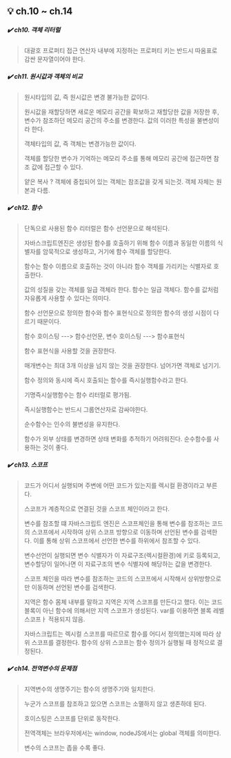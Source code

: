 ## 💡 ch.10 ~ ch.14

##### ✔️ ch10. 객체 리터럴
> 대괄호 프로퍼티 접근 연산자 내부에 지정하는 프로퍼티 키는 반드시 따옴표로 감싼 문자열이어야 한다.

##### ✔️ ch11. 원시값과 객체의 비교
> 원시타입의 값, 즉 원시값은 변경 불가능한 값이다.
>
> 원시값을 재할당하면 새로운 메모리 공간을 확보하고 재할당한 값을 저장한 후, 변수가 참조하던 메모리 공간의 주소를 변경한다. 값의 이러한 특성을 불변성이라 한다.
>
> 객체타입의 값, 즉 객체는 변경가능한 값이다.
>
> 객체를 할당한 변수가 기억하는 메모리 주소를 통해 메모리 공간에 접근하면 참조 값에 접근할 수 있다.
>
> 얕은 복사 ? 객체에 중첩되어 있는 객체는 참조값을 갖게 되는것. 객체 자체는 원본과 다름.

##### ✔️ ch12. 함수
> 단독으로 사용된 함수 리터럴은 함수 선언문으로 해석된다. 
>
> 자바스크립트엔진은 생성된 함수를 호출하기 위해 함수 이름과 동일한 이름의 식별자를 암묵적으로 생성하고, 거기에 함수 객체를 할당한다.
>
> 함수는 함수 이름으로 호출하는 것이 아니라 함수 객체를 가리키는 식별자로 호출한다.
>
> 값의 성질을 갖는 객체를 일급 객체라 한다. 함수는 일급 객체다. 함수를 값처럼 자유롭게 사용할 수 있다는 의미다.
>
> 함수 선언문으로 정의한 함수와 함수 표현식으로 정의한 함수의 생성 시점이 다르기 때문이다.
>
> 함수 호이스팅 ---> 함수선언문, 변수 호이스팅 ---> 함수표현식
>
> 함수 표현식을 사용할 것을 권장한다.
>
> 매개변수는 최대 3개 이상을 넘지 않는 것을 권장한다. 넘어가면 객체로 넘기기.
>
> 함수 정의와 동시에 즉시 호출되는 함수를 즉시실행함수라고 한다.
>
> 기명즉시실행함수는 함수 리터럴로 평가됨.
> 
> 즉시실행함수는 반드시 그룹연산자로 감싸야한다.
>
> 순수함수는 인수의 불변성을 유지한다. 
>
> 함수가 외부 상태를 변경하면 상태 변화를 추적하기 어려워진다. 순수함수를 사용하는 것이 좋다.

##### ✔️ ch13. 스코프
> 코드가 어디서 실행되며 주변에 어떤 코드가 있는지를 렉시컬 환경이라고 부른다.
>
> 스코프가 계층적으로 연결된 것을 스코프 체인이라고 한다.
>
> 변수를 참조할 떄 자바스크립트 엔진은 스코프체인을 통해 변수를 참조하는 코드의 스코프에서 시작하여 상위 스코프 방향으로 이동하며 선언된 변수를 검색한다. 이를 통해 상위 스코프에서 선언한 변수를 하위에서 참조할 수 있다.
>
> 변수선언이 실행되면 변수 식별자가 이 자료구조(렉시컬환경)에 키로 등록되고, 변수할당이 일어나면 이 자료구조의 변수 식별자에 해당하는 값을 변경한다.
>
> 스코프 체인을 따라 변수를 참조하는 코드의 스코프에서 시작해서 상위방향으로만 이동하며 선언된 변수를 검색한다.
>
> 지역은 함수 몸체 내부를 말하고 지역은 지역 스코프를 만든다고 했다. 이는 코드 블록이 아닌 함수에 의해서만 지역 스코프가 생성된다. var를 이용하면 블록 레벨 스코프ㅏ 적용되지 않음.
>
> 자바스크립트는 렉시컬 스코프를 따르므로 함수를 어디서 정의했는지에 따라 상위 스코프를 결정한다. 함수의 상위 스코프는 함수 정의가 실행될 때 정적으로 결정된다.

##### ✔️ ch14. 전역변수의 문제점
> 지역변수의 생명주기는 함수의 생명주기와 일치한다.
>
> 누군가 스코프를 참조하고 있으면 스코프는 소멸하지 않고 생존하데 된다.
>
> 호이스팅은 스코프를 단위로 동작한다.
>
> 전역객체는 브라우저에서는 window, nodeJS에서는 global 객체를 의미한다.
>
> 변수의 스코프는 좁을 수록 좋다.